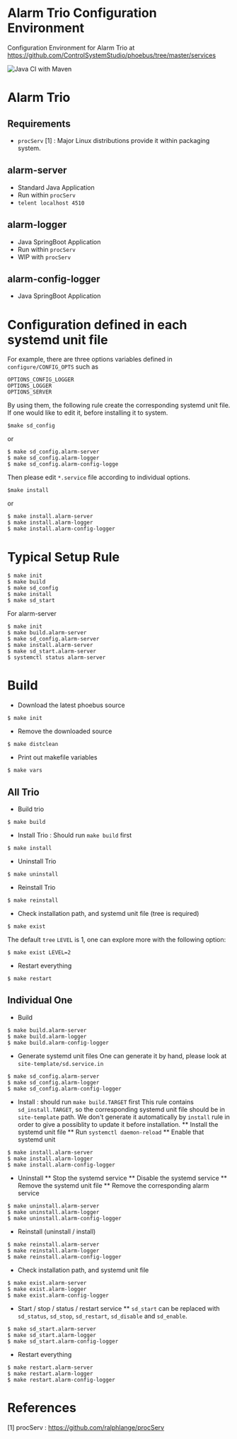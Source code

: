 Alarm Trio Configuration Environment
===

Configuration Environment for Alarm Trio at https://github.com/ControlSystemStudio/phoebus/tree/master/services

![Java CI with Maven](https://github.com/jeonghanlee/alarms-env/workflows/Java%20CI%20with%20Maven/badge.svg)

# Alarm Trio

## Requirements
* `procServ` [1] : Major Linux distributions provide it within packaging system. 

## alarm-server
* Standard Java Application
* Run within `procServ`
* `telent localhost 4510`

## alarm-logger
* Java SpringBoot Application 
* Run within `procServ`
* WIP with `procServ`

## alarm-config-logger
* Java SpringBoot Application


# Configuration defined in each systemd unit file

For example, there are three options variables defined in `configure/CONFIG_OPTS` such as 
```
OPTIONS_CONFIG_LOGGER
OPTIONS_LOGGER
OPTIONS_SERVER
```
By using them, the following rule create the corresponding systemd unit file. If one would like to edit it, before installing it to system. 

```
$make sd_config
```
or
```
$ make sd_config.alarm-server
$ make sd_config.alarm-logger
$ make sd_config.alarm-config-logge
```

Then please edit `*.service` file according to individual options. 

```
$make install 
```
or 
```
$ make install.alarm-server
$ make install.alarm-logger
$ make install.alarm-config-logger
```

# Typical Setup Rule

```
$ make init
$ make build
$ make sd_config
$ make install
$ make sd_start
```
For alarm-server

```
$ make init
$ make build.alarm-server
$ make sd_config.alarm-server
$ make install.alarm-server
$ make sd_start.alarm-server
$ systemctl status alarm-server
```


# Build

* Download the latest phoebus source
```
$ make init
```

* Remove the downloaded source
```
$ make distclean
```

* Print out makefile variables
```
$ make vars
```


## All Trio

* Build trio
```
$ make build
```
* Install Trio : Should run `make build` first

```
$ make install
```
* Uninstall Trio
```
$ make uninstall
```

* Reinstall Trio
```
$ make reinstall
```

* Check installation path, and systemd unit file (tree is required)
```
$ make exist
```
The default `tree` `LEVEL` is 1, one can explore more with the following option:
```
$ make exist LEVEL=2
```

* Restart everything

```
$ make restart
```



## Individual One

* Build
```
$ make build.alarm-server
$ make build.alarm-logger
$ make build.alarm-config-logger
```

* Generate systemd unit files
One can generate it by hand, please look at `site-template/sd.service.in`
```
$ make sd_config.alarm-server
$ make sd_config.alarm-logger
$ make sd_config.alarm-config-logger

```

* Install : should run `make build.TARGET` first
This rule contains `sd_install.TARGET`, so the corresponding systemd unit file should be in `site-template` path. We don't generate it automatically by `install` rule in order to give a possiblity to update it before installation. 
** Install the systemd unit file
** Run `systemctl daemon-reload`
** Enable that systemd unit
```
$ make install.alarm-server
$ make install.alarm-logger
$ make install.alarm-config-logger
```

* Uninstall 
** Stop the systemd service
** Disable the systemd service
** Remove the systemd unit file
** Remove the corresponding alarm service

```
$ make uninstall.alarm-server
$ make uninstall.alarm-logger
$ make uninstall.alarm-config-logger
```

* Reinstall (uninstall / install)
```
$ make reinstall.alarm-server
$ make reinstall.alarm-logger
$ make reinstall.alarm-config-logger
```


* Check installation path, and systemd unit file
```
$ make exist.alarm-server
$ make exist.alarm-logger
$ make exist.alarm-config-logger
```




* Start / stop / status / restart service
** `sd_start` can be replaced with `sd_status`, `sd_stop`, `sd_restart`, `sd_disable` and `sd_enable`. 

```
$ make sd_start.alarm-server
$ make sd_start.alarm-logger
$ make sd_start.alarm-config-logger
```

* Restart everything

```
$ make restart.alarm-server
$ make restart.alarm-logger
$ make restart.alarm-config-logger
```

# References
[1] procServ : https://github.com/ralphlange/procServ
